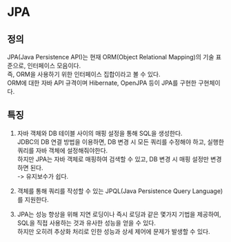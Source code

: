 # JPA  

## 정의
JPA(Java Persistence API)는 현재 ORM(Object Relational Mapping)의 기술 표준으로, 인터페이스 모음이다.  
즉, ORM을 사용하기 위한 인터페이스 집합이라고 볼 수 있다.      
ORM에 대한 자바 API 규격이며 Hibernate, OpenJPA 등이 JPA를 구현한 구현체이다. 

## 특징
1. 자바 객체와 DB 테이블 사이의 매핑 설정을 통해 SQL을 생성한다.  
JDBC의 DB 연결 방법을 이용하면, DB 변경 시 모든 쿼리를 수정해야 하고, 실행한 쿼리를 자바 객체에 설정해줘야한다.    
하지만 JPA는 자바 객체로 매핑하여 검색할 수 있고, DB 변경 시 매핑 설정만 변경하면 된다.     
-> 유지보수가 쉽다.  

2. 객체를 통해 쿼리를 작성할 수 있는 JPQL(Java Persistence Query Language)를 지원한다.  

3. JPA는 성능 향상을 위해 지연 로딩이나 즉시 로딩과 같은 몇가지 기법을 제공하여, SQL을 직접 사용하는 것과 유사한 성능을 얻을 수 있다.  
하지만 오히려 추상화 처리로 인한 성능과 상세 제어에 문제가 발생할 수 있다.
